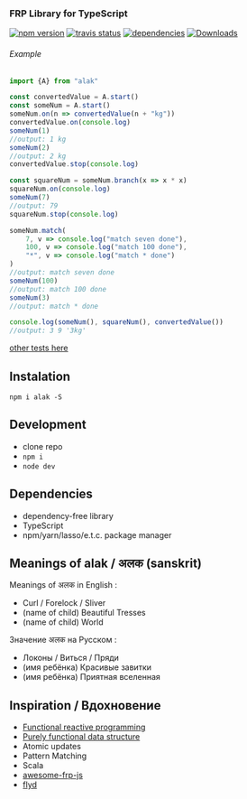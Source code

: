 
### FRP Library for TypeScript
[![npm version](https://badge.fury.io/js/alak.svg)](https://badge.fury.io/js/alak)
[![travis status](https://travis-ci.org/gleba/alak.svg?branch=master)](https://travis-ci.org/gleba/alak)
[![dependencies](https://david-dm.org/ramda/ramda.svg)](https://david-dm.org/ramda/ramda)
[![Downloads](https://img.shields.io/npm/dt/git-status.svg)](https://www.npmjs.com/package/git-status)
###### Example
```javascript
import {A} from "alak"

const convertedValue = A.start()
const someNum = A.start()
someNum.on(n => convertedValue(n + "kg"))
convertedValue.on(console.log)
someNum(1)
//output: 1 kg
someNum(2)
//output: 2 kg
convertedValue.stop(console.log)

const squareNum = someNum.branch(x => x * x)
squareNum.on(console.log)
someNum(7)
//output: 79
squareNum.stop(console.log)

someNum.match(
    7, v => console.log("match seven done"),
    100, v => console.log("match 100 done"),
    "*", v => console.log("match * done")
)
//output: match seven done
someNum(100)
//output: match 100 done
someNum(3)
//output: match * done

console.log(someNum(), squareNum(), convertedValue())
//output: 3 9 '3kg'
```
[other tests here](https://github.com/gleba/alak/blob/master/tests/index.ts)

## Instalation 
`npm i alak -S`

## Development
- clone repo
- `npm i`
- `node dev`


## Dependencies 
- dependency-free library
- TypeScript
- npm/yarn/lasso/e.t.c. package manager


## Meanings of alak / अलक  (sanskrit)

Meanings of अलक in English :
- Curl / Forelock / Sliver 
- (name of child) Beautiful Tresses
- (name of child) World 

Значение अलक на Русском : 
- Локоны / Виться / Пряди  
- (имя ребёнка) Красивые завитки
- (имя ребёнка) Приятная вселенная

## Inspiration / Вдохновение
- [Functional reactive programming](https://en.wikipedia.org/wiki/Functional_reactive_programming)
- [Purely functional data structure](https://en.wikipedia.org/wiki/Purely_functional_data_structure)
- Atomic updates
- Pattern Matching
- Scala
- [awesome-frp-js](https://github.com/stoeffel/awesome-frp-js)
- [flyd](https://github.com/paldepind/flyd)